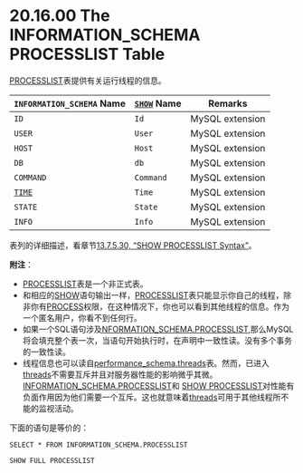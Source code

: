 # 20.16.00 The INFORMATION_SCHEMA PROCESSLIST Table

[PROCESSLIST](./20.16.00_The_INFORMATION_SCHEMA_PROCESSLIST_Table.md)表提供有关运行线程的信息。

<table>
<thead>
<tr>
	<th scope="col"><code class="literal">INFORMATION_SCHEMA</code> Name</th>
	<th scope="col"><a class="link" href="show.html" title="13.7.5. SHOW Syntax"><code class="literal">SHOW</code></a> Name</th>
	<th scope="col">Remarks</th>
</tr>
</thead>

<tbody>
<tr>
	<td scope="row"><code class="literal">ID</code></td>
	<td><code class="literal">Id</code></td>
	<td>MySQL extension</td>
</tr>

<tr>
	<td scope="row"><code class="literal">USER</code></td>
	<td><code class="literal">User</code></td>
	<td>MySQL extension</td>
</tr>

<tr>
	<td scope="row"><code class="literal">HOST</code></td>
	<td><code class="literal">Host</code></td>
	<td>MySQL extension</td>
</tr>

<tr>
	<td scope="row"><code class="literal">DB</code></td>
	<td><code class="literal">db</code></td>
	<td>MySQL extension</td>
</tr>

<tr>
	<td scope="row"><code class="literal">COMMAND</code></td>
	<td><code class="literal">Command</code></td>
	<td>MySQL extension</td>
</tr>

<tr>
	<td scope="row"><a class="link" href="time.html" title="11.3.2. The TIME Type"><code class="literal">TIME</code></a></td>
	<td><code class="literal">Time</code></td>
	<td>MySQL extension</td>
</tr>

<tr>
	<td scope="row"><code class="literal">STATE</code></td>
	<td><code class="literal">State</code></td>
	<td>MySQL extension</td>
</tr>

<tr>
	<td scope="row"><code class="literal">INFO</code></td>
	<td><code class="literal">Info</code></td>
	<td>MySQL extension</td>
</tr>
</tbody>
</table>

表列的详细描述，看章节[13.7.5.30, “SHOW PROCESSLIST Syntax”](../Chapter_13/13.07.05_SHOW_Syntax.md#13.07.05.30)。

**附注**：

- [PROCESSLIST](./20.16.00_The_INFORMATION_SCHEMA_PROCESSLIST_Table.md)表是一个非正式表。
- 和相应的[SHOW](../Chapter_13/13.07.05_SHOW_Syntax.md)语句输出一样，[PROCESSLIST](./20.16.00_The_INFORMATION_SCHEMA_PROCESSLIST_Table.md)表只能显示你自己的线程，除非你有[PROCESS](../Chapter_06/06.02.01_Privileges_Provided_by_MySQL.md)权限，在这种情况下，你也可以看到其他线程的信息。作为一个匿名用户，你看不到任何行。
- 如果一个SQL语句涉及[NFORMATION_SCHEMA.PROCESSLIST](./20.16.00_The_INFORMATION_SCHEMA_PROCESSLIST_Table.md),那么MySQL将会填充整个表一次，当语句开始执行时，在声明中一致性读。没有多个事务的一致性读。
- 线程信息也可以读自[performance_schema.threads](..//21.09.09_Performance_Schema_Miscellaneous_Tables.md#21.09.09.03)表。然而，已进入[threads](..//21.09.09_Performance_Schema_Miscellaneous_Tables.md#21.09.09.03)不需要互斥并且对服务器性能的影响微乎其微。[INFORMATION_SCHEMA.PROCESSLIST](./20.16.00_The_INFORMATION_SCHEMA_PROCESSLIST_Table.md)和 [SHOW PROCESSLIST](../Chapter_13/13.07.05_SHOW_Syntax.md#13.07.05.30)对性能有负面作用因为他们需要一个互斥。这也就意味着[threads](..//21.09.09_Performance_Schema_Miscellaneous_Tables.md#21.09.09.03)可用于其他线程所不能的监视活动。

下面的语句是等价的：

	SELECT * FROM INFORMATION_SCHEMA.PROCESSLIST
	
	SHOW FULL PROCESSLIST

